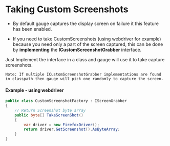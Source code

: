 # Taking Custom Screenshots
* By default gauge captures the display screen on failure it this feature has been enabled.

* If you need to take CustomScreenshots (using webdriver for example) because you need only a part of the screen captured, this can be done by **implementing** the **ICustomScreenshotGrabber** interface.

Just Implement the interface in a class and gauge will use it to take capture screenshots.

````
Note: If multiple ICustomScreenshotGrabber implementations are found in classpath then gauge will pick one randomly to capture the screen.
````


#### Example - using webdriver

````csharp
public class CustomScreenshotFactory : IScreenGrabber
{
    // Return Screenshot byte array
    public byte[] TakeScreenShot()
    {
        var driver = new FirefoxDriver();
        return driver.GetScreenshot().AsByteArray;
    }
}
````
